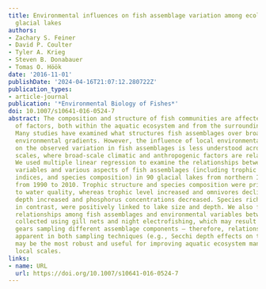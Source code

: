 ```yaml
---
title: Environmental influences on fish assemblage variation among ecologically similar
  glacial lakes
authors:
- Zachary S. Feiner
- David P. Coulter
- Tyler A. Krieg
- Steven B. Donabauer
- Tomas O. Höök
date: '2016-11-01'
publishDate: '2024-04-16T21:07:12.280722Z'
publication_types:
- article-journal
publication: '*Environmental Biology of Fishes*'
doi: 10.1007/s10641-016-0524-7
abstract: The composition and structure of fish communities are affected by a variety
  of factors, both within the aquatic ecosystem and from the surrounding watershed.
  Many studies have examined what structures fish assemblages over broad spatial and
  environmental gradients. However, the influence of local environmental attributes
  on the observed variation in fish assemblages is less understood across finer spatial
  scales, where broad-scale climatic and anthropogenic factors are relatively similar.
  We used multiple linear regression to examine the relationships between environmental
  variables and various aspects of fish assemblages (including trophic function, community
  indices, and species composition) in 90 glacial lakes from northern Indiana, USA,
  from 1990 to 2010. Trophic structure and species composition were primarily related
  to water quality, whereas trophic level increased and omnivores declined as Secchi
  depth increased and phosphorus concentrations decreased. Species richness and diversity,
  in contrast, were positively linked to lake size and depth. We also found unique
  relationships among fish assemblages and environmental variables between samples
  collected using gill nets and night electrofishing, which may result from these
  gears sampling different assemblage components – therefore, relationships that were
  apparent in both sampling techniques (e.g., Secchi depth effects on trophic structure)
  may be the most robust and useful for improving aquatic ecosystem management on
  local scales.
links:
- name: URL
  url: https://doi.org/10.1007/s10641-016-0524-7
---
```

